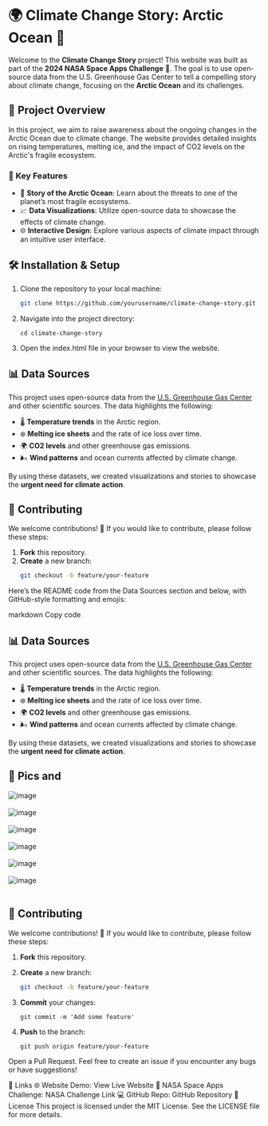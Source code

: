 # 🌍 Climate Change Story: Arctic Ocean 📖

Welcome to the **Climate Change Story** project! This website was built as part of the **2024 NASA Space Apps Challenge** 🌟. The goal is to use open-source data from the U.S. Greenhouse Gas Center to tell a compelling story about climate change, focusing on the **Arctic Ocean** and its challenges.

## 🌟 Project Overview

In this project, we aim to raise awareness about the ongoing changes in the Arctic Ocean due to climate change. The website provides detailed insights on rising temperatures, melting ice, and the impact of CO2 levels on the Arctic's fragile ecosystem.

### 🌊 Key Features

- 🧊 **Story of the Arctic Ocean**: Learn about the threats to one of the planet’s most fragile ecosystems.
- 📈 **Data Visualizations**: Utilize open-source data to showcase the effects of climate change.
- 🌐 **Interactive Design**: Explore various aspects of climate impact through an intuitive user interface.

## 🛠️ Installation & Setup

1. Clone the repository to your local machine:
   ```bash
   git clone https://github.com/yourusername/climate-change-story.git
2. Navigate into the project directory:
    ```
    cd climate-change-story
    ```
3. Open the index.html file in your browser to view the website.


## 📊 Data Sources

This project uses open-source data from the [U.S. Greenhouse Gas Center](https://www.epa.gov/ghgemissions) and other scientific sources. The data highlights the following:

- 🌡️ **Temperature trends** in the Arctic region.
- ❄️ **Melting ice sheets** and the rate of ice loss over time.
- 🌍 **CO2 levels** and other greenhouse gas emissions.
- 🌬️ **Wind patterns** and ocean currents affected by climate change.

By using these datasets, we created visualizations and stories to showcase the **urgent need for climate action**.

## 🤝 Contributing

We welcome contributions! 🙌 If you would like to contribute, please follow these steps:

1. **Fork** this repository.
2. **Create** a new branch: 
   ```bash
   git checkout -b feature/your-feature

   
Here’s the README code from the Data Sources section and below, with GitHub-style formatting and emojis:

markdown
Copy code
## 📊 Data Sources

This project uses open-source data from the [U.S. Greenhouse Gas Center](https://www.epa.gov/ghgemissions) and other scientific sources. The data highlights the following:

- 🌡️ **Temperature trends** in the Arctic region.
- ❄️ **Melting ice sheets** and the rate of ice loss over time.
- 🌍 **CO2 levels** and other greenhouse gas emissions.
- 🌬️ **Wind patterns** and ocean currents affected by climate change.

By using these datasets, we created visualizations and stories to showcase the **urgent need for climate action**.

## 📸 Pics and 
![image](https://github.com/user-attachments/assets/5d7c70e4-ad41-40b6-be55-2462b056e7b3) <br> <br>
![image](https://github.com/user-attachments/assets/a658bbb5-0cda-41b6-9625-65c6efcfd0b6) <br> <br>
![image](https://github.com/user-attachments/assets/352ecd9f-1f82-4523-b897-96b7bad1299b) <br> <br>
![image](https://github.com/user-attachments/assets/91d9f453-e8a0-4042-b549-9916456ac43d) <br> <br>
![image](https://github.com/user-attachments/assets/6e4a92d4-c288-47ef-b0a8-4b7a79a91c8f) <br> <br>
![image](https://github.com/user-attachments/assets/801d95e6-6058-456f-9d17-c2bb74f491c1) <br> <br>







## 🤝 Contributing

We welcome contributions! 🙌 If you would like to contribute, please follow these steps:

1. **Fork** this repository.
2. **Create** a new branch: 
   ```bash
   git checkout -b feature/your-feature
   
3. **Commit** your changes:
    ```
    git commit -m 'Add some feature'
    ```
    
4. **Push** to the branch:
    ```
    git push origin feature/your-feature
    ```
Open a Pull Request.
Feel free to create an issue if you encounter any bugs or have suggestions!

🔗 Links
🌐 Website Demo: View Live Website
📝 NASA Space Apps Challenge: NASA Challenge Link
💻 GitHub Repo: GitHub Repository
📄 License
This project is licensed under the MIT License. See the LICENSE file for more details.


